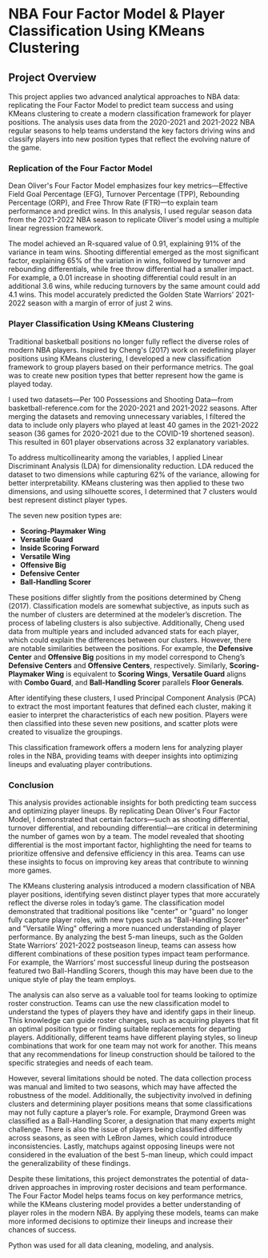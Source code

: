 # NBA Four Factor Model & Player Classification Using KMeans Clustering

## Project Overview

This project applies two advanced analytical approaches to NBA data: replicating the Four Factor Model to predict team success and using KMeans clustering to create a modern classification framework for player positions. The analysis uses data from the 2020-2021 and 2021-2022 NBA regular seasons to help teams understand the key factors driving wins and classify players into new position types that reflect the evolving nature of the game.

### Replication of the Four Factor Model  
Dean Oliver's Four Factor Model emphasizes four key metrics—Effective Field Goal Percentage (EFG), Turnover Percentage (TPP), Rebounding Percentage (ORP), and Free Throw Rate (FTR)—to explain team performance and predict wins. In this analysis, I used regular season data from the 2021-2022 NBA season to replicate Oliver's model using a multiple linear regression framework.

The model achieved an R-squared value of 0.91, explaining 91% of the variance in team wins. Shooting differential emerged as the most significant factor, explaining 65% of the variation in wins, followed by turnover and rebounding differentials, while free throw differential had a smaller impact. For example, a 0.01 increase in shooting differential could result in an additional 3.6 wins, while reducing turnovers by the same amount could add 4.1 wins. This model accurately predicted the Golden State Warriors’ 2021-2022 season with a margin of error of just 2 wins.

### Player Classification Using KMeans Clustering  
Traditional basketball positions no longer fully reflect the diverse roles of modern NBA players. Inspired by Cheng's (2017) work on redefining player positions using KMeans clustering, I developed a new classification framework to group players based on their performance metrics. The goal was to create new position types that better represent how the game is played today.

I used two datasets—Per 100 Possessions and Shooting Data—from basketball-reference.com for the 2020-2021 and 2021-2022 seasons. After merging the datasets and removing unnecessary variables, I filtered the data to include only players who played at least 40 games in the 2021-2022 season (36 games for 2020-2021 due to the COVID-19 shortened season). This resulted in 601 player observations across 32 explanatory variables.

To address multicollinearity among the variables, I applied Linear Discriminant Analysis (LDA) for dimensionality reduction. LDA reduced the dataset to two dimensions while capturing 62% of the variance, allowing for better interpretability. KMeans clustering was then applied to these two dimensions, and using silhouette scores, I determined that 7 clusters would best represent distinct player types.

The seven new position types are:
- **Scoring-Playmaker Wing**
- **Versatile Guard**
- **Inside Scoring Forward**
- **Versatile Wing**
- **Offensive Big**
- **Defensive Center**
- **Ball-Handling Scorer**

These positions differ slightly from the positions determined by Cheng (2017). Classification models are somewhat subjective, as inputs such as the number of clusters are determined at the modeler’s discretion. The process of labeling clusters is also subjective. Additionally, Cheng used data from multiple years and included advanced stats for each player, which could explain the differences between our clusters. However, there are notable similarities between the positions. For example, the **Defensive Center** and **Offensive Big** positions in my model correspond to Cheng’s **Defensive Centers** and **Offensive Centers**, respectively. Similarly, **Scoring-Playmaker Wing** is equivalent to **Scoring Wings**, **Versatile Guard** aligns with **Combo Guard**, and **Ball-Handling Scorer** parallels **Floor Generals**.

After identifying these clusters, I used Principal Component Analysis (PCA) to extract the most important features that defined each cluster, making it easier to interpret the characteristics of each new position. Players were then classified into these seven new positions, and scatter plots were created to visualize the groupings.

This classification framework offers a modern lens for analyzing player roles in the NBA, providing teams with deeper insights into optimizing lineups and evaluating player contributions.

### Conclusion  
This analysis provides actionable insights for both predicting team success and optimizing player lineups. By replicating Dean Oliver's Four Factor Model, I demonstrated that certain factors—such as shooting differential, turnover differential, and rebounding differential—are critical in determining the number of games won by a team. The model revealed that shooting differential is the most important factor, highlighting the need for teams to prioritize offensive and defensive efficiency in this area. Teams can use these insights to focus on improving key areas that contribute to winning more games.

The KMeans clustering analysis introduced a modern classification of NBA player positions, identifying seven distinct player types that more accurately reflect the diverse roles in today’s game. The classification model demonstrated that traditional positions like "center" or "guard" no longer fully capture player roles, with new types such as "Ball-Handling Scorer" and "Versatile Wing" offering a more nuanced understanding of player performance. By analyzing the best 5-man lineups, such as the Golden State Warriors’ 2021-2022 postseason lineup, teams can assess how different combinations of these position types impact team performance. For example, the Warriors’ most successful lineup during the postseason featured two Ball-Handling Scorers, though this may have been due to the unique style of play the team employs.

The analysis can also serve as a valuable tool for teams looking to optimize roster construction. Teams can use the new classification model to understand the types of players they have and identify gaps in their lineup. This knowledge can guide roster changes, such as acquiring players that fit an optimal position type or finding suitable replacements for departing players. Additionally, different teams have different playing styles, so lineup combinations that work for one team may not work for another. This means that any recommendations for lineup construction should be tailored to the specific strategies and needs of each team.

However, several limitations should be noted. The data collection process was manual and limited to two seasons, which may have affected the robustness of the model. Additionally, the subjectivity involved in defining clusters and determining player positions means that some classifications may not fully capture a player’s role. For example, Draymond Green was classified as a Ball-Handling Scorer, a designation that many experts might challenge. There is also the issue of players being classified differently across seasons, as seen with LeBron James, which could introduce inconsistencies. Lastly, matchups against opposing lineups were not considered in the evaluation of the best 5-man lineup, which could impact the generalizability of these findings.

Despite these limitations, this project demonstrates the potential of data-driven approaches in improving roster decisions and team performance. The Four Factor Model helps teams focus on key performance metrics, while the KMeans clustering model provides a better understanding of player roles in the modern NBA. By applying these models, teams can make more informed decisions to optimize their lineups and increase their chances of success.

Python was used for all data cleaning, modeling, and analysis.
